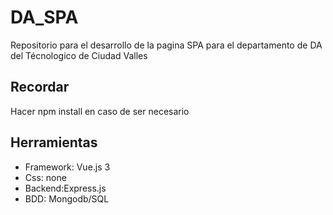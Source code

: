# DA_SPA
Repositorio para el desarrollo de la pagina SPA para el departamento de DA del Técnologico de Ciudad Valles

## Recordar
Hacer npm install en caso de ser necesario

## Herramientas
* Framework: Vue.js 3
* Css: none
* Backend:Express.js
* BDD: Mongodb/SQL

